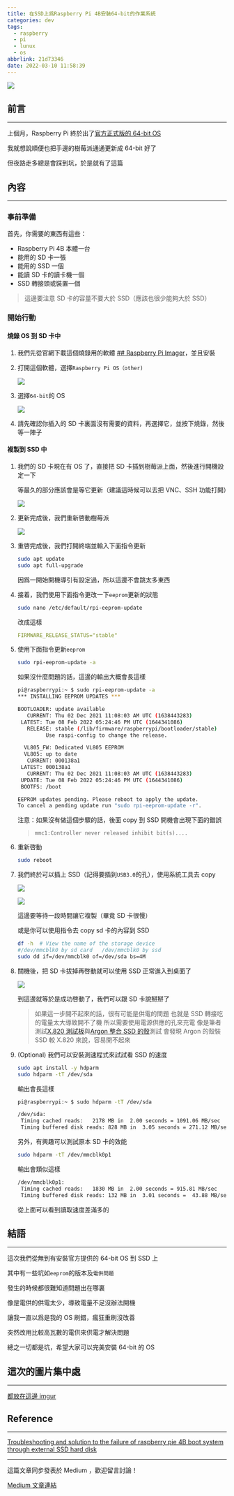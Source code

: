 ```yaml
---
title: 在SSD上爲Raspberry Pi 4B安裝64-bit的作業系統
categories: dev
tags:
  - raspberry
  - pi
  - lunux
  - os
abbrlink: 21d73346
date: 2022-03-10 11:58:39
---
```


![](https://upload.wikimedia.org/wikipedia/commons/d/d1/Raspberry_Pi_OS_Logo.png)

## 前言

---

上個月，Raspberry Pi 終於出了[官方正式版的 64-bit OS](https://www.raspberrypi.com/news/raspberry-pi-os-64-bit/)

我就想說順便也把手邊的樹莓派通通更新成 64-bit 好了

但夜路走多總是會踩到坑，於是就有了這篇

<!--more-->

## 內容

---

### 事前準備

首先，你需要的東西有這些：

- Raspberry Pi 4B 本體一台
- 能用的 SD 卡一張
- 能用的 SSD 一個
- 能讀 SD 卡的讀卡機一個
- SSD 轉接頭或裝置一個

> 這邊要注意 SD 卡的容量不要大於 SSD（應該也很少能夠大於 SSD）

### 開始行動

#### 燒錄 OS 到 SD 卡中

1. 我們先從官網下載這個燒錄用的軟體 [## Raspberry Pi Imager](https://www.raspberrypi.com/software/)，並且安裝

2. 打開這個軟體，選擇`Raspberry Pi OS（other)`

   ![](https://i.imgur.com/PtfmPdD.png)

3. 選擇`64-bit`的 OS

   ![](https://i.imgur.com/VVOsoil.png)

4. 請先確認你插入的 SD 卡裏面沒有需要的資料，再選擇它，並按下燒錄，然後等一陣子

#### 複製到 SSD 中

1. 我們的 SD 卡現在有 OS 了，直接把 SD 卡插到樹莓派上面，然後進行開機設定一下

   等最久的部分應該會是等它更新（建議這時候可以去把 VNC、SSH 功能打開）

   ![](https://i.imgur.com/VGi3dcC.png)

2. 更新完成後，我們重新啓動樹莓派

   ![](https://i.imgur.com/CT0AYz9.png)

3. 重啓完成後，我們打開終端並輸入下面指令更新

   ```bash
   sudo apt update
   sudo apt full-upgrade
   ```

   因爲一開始開機導引有設定過，所以這邊不會跳太多東西

4. 接着，我們使用下面指令更改一下`eeprom`更新的狀態

   ```bash
   sudo nano /etc/default/rpi-eeprom-update
   ```

   改成這樣

   ```yaml
   FIRMWARE_RELEASE_STATUS="stable"
   ```

5. 使用下面指令更新`eeprom`

   ```bash
   sudo rpi-eeprom-update -a
   ```

   如果沒什麼問題的話，這邊的輸出大概會長這樣

   ```bash
   pi@raspberrypi:~ $ sudo rpi-eeprom-update -a
   *** INSTALLING EEPROM UPDATES ***

   BOOTLOADER: update available
      CURRENT: Thu 02 Dec 2021 11:08:03 AM UTC (1638443283)
   	LATEST: Tue 08 Feb 2022 05:24:46 PM UTC (1644341086)
      RELEASE: stable (/lib/firmware/raspberrypi/bootloader/stable)
   			Use raspi-config to change the release.

     VL805_FW: Dedicated VL805 EEPROM
   	 VL805: up to date
      CURRENT: 000138a1
   	LATEST: 000138a1
      CURRENT: Thu 02 Dec 2021 11:08:03 AM UTC (1638443283)
   	UPDATE: Tue 08 Feb 2022 05:24:46 PM UTC (1644341086)
   	BOOTFS: /boot

   EEPROM updates pending. Please reboot to apply the update.
   To cancel a pending update run "sudo rpi-eeprom-update -r".

   ```

   注意：如果沒有做這個步驟的話，後面 copy 到 SSD 開機會出現下面的錯誤

   > `mmc1:Controller never released inhibit bit(s)....`

6. 重新啓動

   ```bash
   sudo reboot
   ```

7. 我們終於可以插上 SSD（記得要插到`USB3.0`的孔），使用系統工具去 copy

   ![](https://i.imgur.com/KpHAAmt.png)

   ![](https://i.imgur.com/2sckJrI.png)

   這邊要等待一段時間讓它複製（畢竟 SD 卡很慢）

   或是你可以使用指令去 copy sd 卡的內容到 SSD

   ```bash
   df -h  # View the name of the storage device
   #/dev/mmcblk0 by sd card   /dev/mmcblk0 by ssd
   sudo dd if=/dev/mmcblk0 of=/dev/sda bs=4M
   ```

8. 關機後，把 SD 卡拔掉再啓動就可以使用 SSD 正常進入到桌面了

   ![](https://i.imgur.com/8DSOvmU.png)

   到這邊就等於是成功啓動了，我們可以跟 SD 卡說掰掰了

   > 如果這一步開不起來的話，很有可能是供電的問題
   > 也就是 SSD 轉接吃的電量太大導致開不了機
   > 所以需要使用電源供應的孔來充電
   > 像是筆者測試[X.820 測試板](https://wiki.geekworm.com/X820)與[Argon 整合 SSD 的殼](https://www.youtube.com/watch?v=Tgrka088ZFk)測試
   > 會發現 Argon 的殼裝 SSD 較 X.820 來說，容易開不起來

9. (Optional) 我們可以安裝測速程式來試試看 SSD 的速度

   ```bash
   sudo apt install -y hdparm
   sudo hdparm -tT /dev/sda
   ```

   輸出會長這樣

   ```bash
   pi@raspberrypi:~ $ sudo hdparm -tT /dev/sda

   /dev/sda:
    Timing cached reads:   2178 MB in  2.00 seconds = 1091.06 MB/sec
    Timing buffered disk reads: 828 MB in  3.05 seconds = 271.12 MB/sec
   ```

   另外，有興趣可以測試原本 SD 卡的效能

   ```bash
   sudo hdparm -tT /dev/mmcblk0p1
   ```

   輸出會類似這樣

   ```bash
   /dev/mmcblk0p1:
    Timing cached reads:   1830 MB in  2.00 seconds = 915.81 MB/sec
    Timing buffered disk reads: 132 MB in  3.01 seconds =  43.88 MB/sec
   ```

   從上面可以看到讀取速度差滿多的

## 結語

---

這次我們從無到有安裝官方提供的 64-bit OS 到 SSD 上

其中有一些坑如`eeprom`的版本及`電供問題`

發生的時候都很難知道問題出在哪裏

像是電供的供電太少，導致電量不足沒辦法開機

讓我一直以爲是我的 OS 刷錯，瘋狂重刷沒改善

突然改用比較高瓦數的電供來供電才解決問題

總之一切都是坑，希望大家可以完美安裝 64-bit 的 OS

## 這次的圖片集中處

---

[都放在這邊 imgur](https://imgur.com/a/fcYqsxc)

## Reference

---

[Troubleshooting and solution to the failure of raspberry pie 4B boot system through external SSD hard disk](https://chowdera.com/2021/03/20210304183303424a.html)

---

這篇文章同步發表於 Medium ，歡迎留言討論！

[Medium 文章連結](https://medium.com/@natlee_/%E5%9C%A8ssd%E4%B8%8A%E7%88%B2raspberry-pi-4b%E5%AE%89%E8%A3%9D64-bit%E7%9A%84%E4%BD%9C%E6%A5%AD%E7%B3%BB%E7%B5%B1-4cd7f93799f3)
